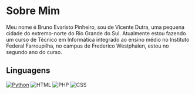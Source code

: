# Sobre Mim
Meu nome é Bruno Evaristo Pinheiro, sou de Vicente Dutra, uma pequena cidade do extremo-norte do Rio Grande do Sul.
Atualmente estou fazendo um curso de Técnico em Informática integrado ao ensino médio no Instituto Federal Farroupilha, no campus de Frederico Westphalen, estou no segundo ano do curso.
## Linguagens
[![Python](https://img.shields.io/badge/python.svg?style=for-the-badge&logo=python&logoColor=white)](https://img.shields.io/badge/python-white?style=for-the-badge&logo=python&logoColor=white&color=blue
) ![HTML](https://img.shields.io/badge/html5-%23E34F26.svg?style=for-the-badge&logo=html&logoColor=white) ![PHP](https://img.shields.io/badge/php-%23777BB4.svg?style=for-the-badge&logo=php&logoColor=white) ![CSS](https://img.shields.io/badge/css3-%231572B6.svg?style=for-the-badge&logo=css&logoColor=white)
